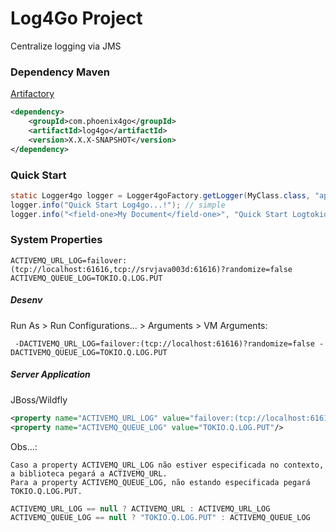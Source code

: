 # Log4Go Project

Centralize logging via JMS

### Dependency Maven
[Artifactory](http://srvcem002a/artifactory/webapp/search/artifact?24&q=logtokio)
```xml
<dependency>
	<groupId>com.phoenix4go</groupId>
	<artifactId>log4go</artifactId>
	<version>X.X.X-SNAPSHOT</version>
</dependency>
```		

### Quick Start
```java
static Logger4go logger = Logger4goFactory.getLogger(MyClass.class, "application", "section");
logger.info("Quick Start Log4go...!"); // simple
logger.info("<field-one>My Document</field-one>", "Quick Start Logtokio...!"); // with document
```
### System Properties
```
ACTIVEMQ_URL_LOG=failover:(tcp://localhost:61616,tcp://srvjava003d:61616)?randomize=false
ACTIVEMQ_QUEUE_LOG=TOKIO.Q.LOG.PUT
```

##### Desenv 
Run As > Run Configurations... > Arguments > VM Arguments:
```
 -DACTIVEMQ_URL_LOG=failover:(tcp://localhost:61616)?randomize=false -DACTIVEMQ_QUEUE_LOG=TOKIO.Q.LOG.PUT
```

##### Server Application
JBoss/Wildfly
```xml
<property name="ACTIVEMQ_URL_LOG" value="failover:(tcp://localhost:61616)?randomize=false"/>
<property name="ACTIVEMQ_QUEUE_LOG" value="TOKIO.Q.LOG.PUT"/>
```

Obs...:   
```
Caso a property ACTIVEMQ_URL_LOG não estiver especificada no contexto, a biblioteca pegará a ACTIVEMQ_URL.
Para a property ACTIVEMQ_QUEUE_LOG, não estando especificada pegará TOKIO.Q.LOG.PUT.
```
```java
ACTIVEMQ_URL_LOG == null ? ACTIVEMQ_URL : ACTIVEMQ_URL_LOG
ACTIVEMQ_QUEUE_LOG == null ? "TOKIO.Q.LOG.PUT" : ACTIVEMQ_QUEUE_LOG
```


